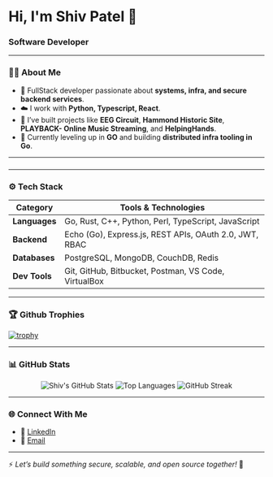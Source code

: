 # Hi, I'm Shiv Patel 👋  
### Software Developer

---

### 👨‍💻 About Me  
- 🔧 FullStack developer passionate about **systems, infra, and secure backend services**.  
- ☁️ I work with **Python, Typescript, React**.  
- 🧵 I’ve built projects like **EEG Circuit**, **Hammond Historic Site**, **PLAYBACK- Online Music Streaming**, and **HelpingHands**.  
- 🦀 Currently leveling up in **GO** and building **distributed infra tooling in Go**.  

---

### 
#### 

#### 

---

### ⚙️ Tech Stack  

| Category            | Tools & Technologies                                                             |
| ------------------- | -------------------------------------------------------------------------------- |
| **Languages**       | Go, Rust, C++, Python, Perl, TypeScript, JavaScript                              |
| **Backend**         | Echo (Go), Express.js, REST APIs, OAuth 2.0, JWT, RBAC                           |
| **Databases**       | PostgreSQL, MongoDB, CouchDB, Redis                                              |
| **Dev Tools**       | Git, GitHub, Bitbucket, Postman, VS Code, VirtualBox                             |

---

### 🏆 Github Trophies

[![trophy](https://github-profile-trophy.vercel.app/?username=civpatel&theme=radical)](https://github.com/ryo-ma/github-profile-trophy)

---

### 📊 GitHub Stats  

<p align="center">
  <img src="https://github-readme-stats.vercel.app/api?username=civpatel&show_icons=true&theme=radical" alt="Shiv's GitHub Stats" />
  <img src="https://github-readme-stats.vercel.app/api/top-langs/?username=civpatel&layout=compact&theme=radical&langs_count=8" alt="Top Languages" />
  <img src="https://github-readme-streak-stats.herokuapp.com/?user=civpatel&theme=radical" alt="GitHub Streak" />
</p>

---

### 🌐 Connect With Me  

- 💼 [LinkedIn](https://www.linkedin.com/in/shiivpatell/)  
- 📧 [Email](mailto:pshiv4255@gmail.com)
---

⚡ *Let’s build something secure, scalable, and open source together!* 🚀  

